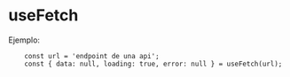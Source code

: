 # useFetch

Ejemplo: 

``` 
    const url = 'endpoint de una api';
    const { data: null, loading: true, error: null } = useFetch(url);
```